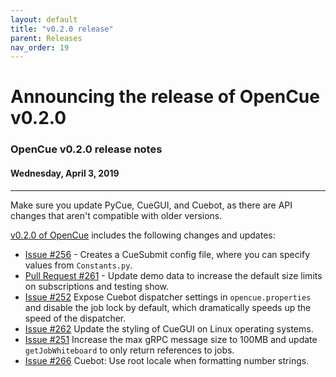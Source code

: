 ```yaml
---
layout: default
title: "v0.2.0 release"
parent: Releases
nav_order: 19
---
```


# Announcing the release of OpenCue v0.2.0

### OpenCue v0.2.0 release notes

#### Wednesday, April 3, 2019

---

Make sure you update PyCue, CueGUI, and Cuebot, as there are API changes that
aren't compatible with older versions.

[v0.2.0 of OpenCue](https://github.com/AcademySoftwareFoundation/OpenCue/releases/tag/v0.2.0)
includes the following changes and updates:

*   [Issue #256](https://github.com/AcademySoftwareFoundation/OpenCue/issues/256) -
    Creates a CueSubmit config file, where you can specify values from
    `Constants.py`.
*   [Pull Request #261](https://github.com/AcademySoftwareFoundation/OpenCue/pull/261) -
    Update demo data to increase the default size limits on subscriptions
    and testing show.
*   [Issue #252](https://github.com/AcademySoftwareFoundation/OpenCue/issues/252)
    Expose Cuebot dispatcher settings in `opencue.properties` and disable
    the job lock by default, which dramatically speeds up the speed of the
    dispatcher.
*   [Issue #262](https://github.com/AcademySoftwareFoundation/OpenCue/issues/262)
    Update the styling of CueGUI on Linux operating systems.
*   [Issue #251](https://github.com/AcademySoftwareFoundation/OpenCue/issues/251)
    Increase the max gRPC message size to 100MB and update `getJobWhiteboard`
    to only return references to jobs.
*   [Issue #266](https://github.com/AcademySoftwareFoundation/OpenCue/issues/266)
    Cuebot: Use root locale when formatting number strings.
